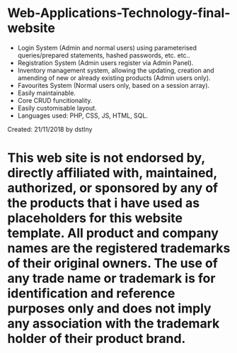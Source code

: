 # Web-Applications-Technology-final-website
- Login System (Admin and normal users) using parameterised queries/prepared statements, hashed passwords, etc. etc..
- Registration System (Admin users register via Admin Panel).
- Inventory management system, allowing the updating, creation and amending of new or already existing products (Admin users only).
- Favourites System (Normal users only, based on a session array).
- Easily maintainable.
- Core CRUD funcitionality.
- Easily customisable layout.
- Languages used: PHP, CSS, JS, HTML, SQL.

Created: 21/11/2018 by dstlny

# This web site is not endorsed by, directly affiliated with, maintained, authorized, or sponsored by any of the products that i have used as placeholders for this website template. All product and company names are the registered trademarks of their original owners. The use of any trade name or trademark is for identification and reference purposes only and does not imply any association with the trademark holder of their product brand. 

